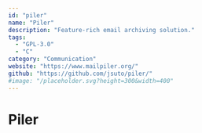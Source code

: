 ```yaml
---
id: "piler"
name: "Piler"
description: "Feature-rich email archiving solution."
tags:
  - "GPL-3.0"
  - "C"
category: "Communication"
website: "https://www.mailpiler.org/"
github: "https://github.com/jsuto/piler/"
#image: "/placeholder.svg?height=300&width=400"
---
```


# Piler
